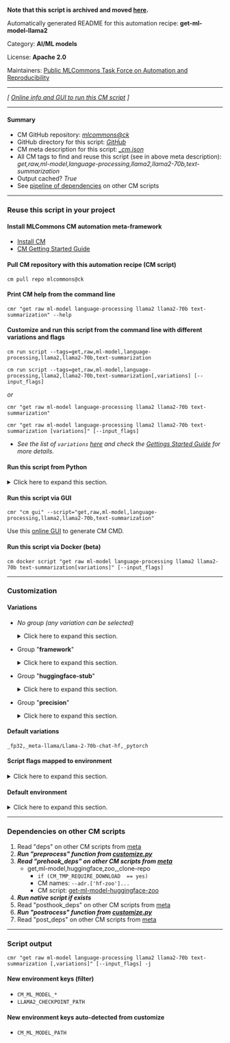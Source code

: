 **Note that this script is archived and moved [here](https://github.com/mlcommons/cm4mlops/tree/main/script/get-ml-model-llama2).**



Automatically generated README for this automation recipe: **get-ml-model-llama2**

Category: **AI/ML models**

License: **Apache 2.0**

Maintainers: [Public MLCommons Task Force on Automation and Reproducibility](https://github.com/mlcommons/ck/blob/master/docs/taskforce.md)

---
*[ [Online info and GUI to run this CM script](https://access.cknowledge.org/playground/?action=scripts&name=get-ml-model-llama2,5db97be9f61244c6) ]*

---
#### Summary

* CM GitHub repository: *[mlcommons@ck](https://github.com/mlcommons/ck/tree/dev/cm-mlops)*
* GitHub directory for this script: *[GitHub](https://github.com/mlcommons/ck/tree/dev/cm-mlops/script/get-ml-model-llama2)*
* CM meta description for this script: *[_cm.json](_cm.json)*
* All CM tags to find and reuse this script (see in above meta description): *get,raw,ml-model,language-processing,llama2,llama2-70b,text-summarization*
* Output cached? *True*
* See [pipeline of dependencies](#dependencies-on-other-cm-scripts) on other CM scripts


---
### Reuse this script in your project

#### Install MLCommons CM automation meta-framework

* [Install CM](https://access.cknowledge.org/playground/?action=install)
* [CM Getting Started Guide](https://github.com/mlcommons/ck/blob/master/docs/getting-started.md)

#### Pull CM repository with this automation recipe (CM script)

```cm pull repo mlcommons@ck```

#### Print CM help from the command line

````cmr "get raw ml-model language-processing llama2 llama2-70b text-summarization" --help````

#### Customize and run this script from the command line with different variations and flags

`cm run script --tags=get,raw,ml-model,language-processing,llama2,llama2-70b,text-summarization`

`cm run script --tags=get,raw,ml-model,language-processing,llama2,llama2-70b,text-summarization[,variations] [--input_flags]`

*or*

`cmr "get raw ml-model language-processing llama2 llama2-70b text-summarization"`

`cmr "get raw ml-model language-processing llama2 llama2-70b text-summarization [variations]" [--input_flags]`


* *See the list of `variations` [here](#variations) and check the [Gettings Started Guide](https://github.com/mlcommons/ck/blob/dev/docs/getting-started.md) for more details.*

#### Run this script from Python

<details>
<summary>Click here to expand this section.</summary>

```python

import cmind

r = cmind.access({'action':'run'
                  'automation':'script',
                  'tags':'get,raw,ml-model,language-processing,llama2,llama2-70b,text-summarization'
                  'out':'con',
                  ...
                  (other input keys for this script)
                  ...
                 })

if r['return']>0:
    print (r['error'])

```

</details>


#### Run this script via GUI

```cmr "cm gui" --script="get,raw,ml-model,language-processing,llama2,llama2-70b,text-summarization"```

Use this [online GUI](https://cKnowledge.org/cm-gui/?tags=get,raw,ml-model,language-processing,llama2,llama2-70b,text-summarization) to generate CM CMD.

#### Run this script via Docker (beta)

`cm docker script "get raw ml-model language-processing llama2 llama2-70b text-summarization[variations]" [--input_flags]`

___
### Customization


#### Variations

  * *No group (any variation can be selected)*
    <details>
    <summary>Click here to expand this section.</summary>

    * `_batch_size.#`
      - Environment variables:
        - *CM_ML_MODEL_BATCH_SIZE*: `#`
      - Workflow:
    * `_pytorch,fp32`
      - Workflow:

    </details>


  * Group "**framework**"
    <details>
    <summary>Click here to expand this section.</summary>

    * **`_pytorch`** (default)
      - Environment variables:
        - *CM_ML_MODEL_FRAMEWORK*: `pytorch`
      - Workflow:

    </details>


  * Group "**huggingface-stub**"
    <details>
    <summary>Click here to expand this section.</summary>

    * **`_meta-llama/Llama-2-70b-chat-hf`** (default)
      - Environment variables:
        - *CM_GIT_CHECKOUT_FOLDER*: `Llama-2-70b-chat-hf`
        - *CM_MODEL_ZOO_ENV_KEY*: `LLAMA2`
      - Workflow:
    * `_meta-llama/Llama-2-7b-chat-hf`
      - Environment variables:
        - *CM_GIT_CHECKOUT_FOLDER*: `Llama-2-7b-chat-hf`
        - *CM_MODEL_ZOO_ENV_KEY*: `LLAMA2`
      - Workflow:
    * `_stub.#`
      - Environment variables:
        - *CM_MODEL_ZOO_ENV_KEY*: `LLAMA2`
      - Workflow:

    </details>


  * Group "**precision**"
    <details>
    <summary>Click here to expand this section.</summary>

    * **`_fp32`** (default)
      - Environment variables:
        - *CM_ML_MODEL_INPUT_DATA_TYPES*: `fp32`
        - *CM_ML_MODEL_PRECISION*: `fp32`
        - *CM_ML_MODEL_WEIGHT_DATA_TYPES*: `fp32`
      - Workflow:
    * `_int8`
      - Environment variables:
        - *CM_ML_MODEL_INPUT_DATA_TYPES*: `int8`
        - *CM_ML_MODEL_PRECISION*: `int8`
        - *CM_ML_MODEL_WEIGHT_DATA_TYPES*: `int8`
      - Workflow:
    * `_uint8`
      - Environment variables:
        - *CM_ML_MODEL_INPUT_DATA_TYPES*: `uint8`
        - *CM_ML_MODEL_PRECISION*: `uint8`
        - *CM_ML_MODEL_WEIGHT_DATA_TYPES*: `uint8`
      - Workflow:

    </details>


#### Default variations

`_fp32,_meta-llama/Llama-2-70b-chat-hf,_pytorch`

#### Script flags mapped to environment
<details>
<summary>Click here to expand this section.</summary>

* `--checkpoint=value`  &rarr;  `LLAMA2_CHECKPOINT_PATH=value`

**Above CLI flags can be used in the Python CM API as follows:**

```python
r=cm.access({... , "checkpoint":...}
```

</details>

#### Default environment

<details>
<summary>Click here to expand this section.</summary>

These keys can be updated via `--env.KEY=VALUE` or `env` dictionary in `@input.json` or using script flags.


</details>

___
### Dependencies on other CM scripts


  1. Read "deps" on other CM scripts from [meta](https://github.com/mlcommons/ck/tree/dev/cm-mlops/script/get-ml-model-llama2/_cm.json)
  1. ***Run "preprocess" function from [customize.py](https://github.com/mlcommons/ck/tree/dev/cm-mlops/script/get-ml-model-llama2/customize.py)***
  1. ***Read "prehook_deps" on other CM scripts from [meta](https://github.com/mlcommons/ck/tree/dev/cm-mlops/script/get-ml-model-llama2/_cm.json)***
     * get,ml-model,huggingface,zoo,_clone-repo
       * `if (CM_TMP_REQUIRE_DOWNLOAD  == yes)`
       * CM names: `--adr.['hf-zoo']...`
       - CM script: [get-ml-model-huggingface-zoo](https://github.com/mlcommons/ck/tree/master/cm-mlops/script/get-ml-model-huggingface-zoo)
  1. ***Run native script if exists***
  1. Read "posthook_deps" on other CM scripts from [meta](https://github.com/mlcommons/ck/tree/dev/cm-mlops/script/get-ml-model-llama2/_cm.json)
  1. ***Run "postrocess" function from [customize.py](https://github.com/mlcommons/ck/tree/dev/cm-mlops/script/get-ml-model-llama2/customize.py)***
  1. Read "post_deps" on other CM scripts from [meta](https://github.com/mlcommons/ck/tree/dev/cm-mlops/script/get-ml-model-llama2/_cm.json)

___
### Script output
`cmr "get raw ml-model language-processing llama2 llama2-70b text-summarization [,variations]" [--input_flags] -j`
#### New environment keys (filter)

* `CM_ML_MODEL_*`
* `LLAMA2_CHECKPOINT_PATH`
#### New environment keys auto-detected from customize

* `CM_ML_MODEL_PATH`